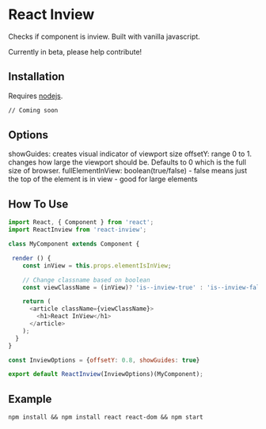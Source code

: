 # React Inview

Checks if component is inview. Built with vanilla javascript.

Currently in beta, please help contribute!


## Installation

Requires [nodejs](http://nodejs.org/).

```sh
// Coming soon
```
## Options

showGuides: creates visual indicator of viewport size
offsetY: range 0 to 1. changes how large the viewport should be. Defaults to 0 which is the full size of browser. 
fullElementInView: boolean(true/false) - false means just the top of the element is in view - good for large elements


## How To Use

```javascript
import React, { Component } from 'react';
import ReactInview from 'react-inview';

class MyComponent extends Component {

 render () {
    const inView = this.props.elementIsInView;

    // Change classname based on boolean
    const viewClassName = (inView)? 'is--inview-true' : 'is--inview-false';

    return (
      <article className={viewClassName}>
        <h1>React InView</h1>
      </article>
    );
  }
}

const InviewOptions = {offsetY: 0.8, showGuides: true}

export default ReactInview(InviewOptions)(MyComponent);

```
## Example

```
npm install && npm install react react-dom && npm start
```
